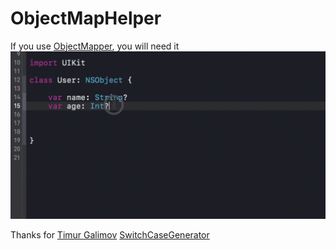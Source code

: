 # ObjectMapHelper
If you use [ObjectMapper](https://github.com/Hearst-DD/ObjectMapper), you will need it
![example](example.gif)

Thanks for [Timur Galimov](https://github.com/timaktimak) [SwitchCaseGenerator](https://github.com/timaktimak/SwitchCaseGenerator)
